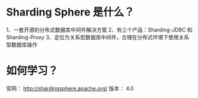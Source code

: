# Sharding Sphere 是什么？

1、一套开源的分布式数据库中间件解决方案
2、有三个产品：Sharding-JDBC 和 Sharding-Proxy
3、定位为关系型数据库中间件，合理在分布式环境下使用关系型数据库操作



# 如何学习？

官网： http://shardingsphere.apache.org/
版本： 4.0

